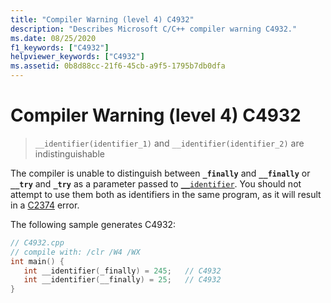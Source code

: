 ```yaml
---
title: "Compiler Warning (level 4) C4932"
description: "Describes Microsoft C/C++ compiler warning C4932."
ms.date: 08/25/2020
f1_keywords: ["C4932"]
helpviewer_keywords: ["C4932"]
ms.assetid: 0b8d88cc-21f6-45cb-a9f5-1795b7db0dfa
---
```

# Compiler Warning (level 4) C4932

> `__identifier(identifier_1)` and `__identifier(identifier_2)` are indistinguishable

The compiler is unable to distinguish between **`_finally`** and **`__finally`** or **`__try`** and **`_try`** as a parameter passed to [`__identifier`](../../extensions/identifier-cpp-cli.md). You should not attempt to use them both as identifiers in the same program, as it will result in a [C2374](../../error-messages/compiler-errors-1/compiler-error-c2374.md) error.

The following sample generates C4932:

```cpp
// C4932.cpp
// compile with: /clr /W4 /WX
int main() {
   int __identifier(_finally) = 245;   // C4932
   int __identifier(__finally) = 25;   // C4932
}
```
